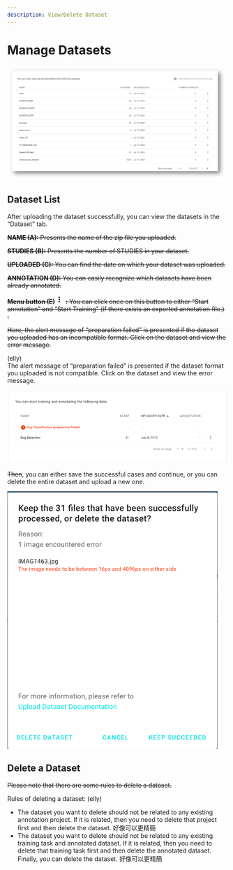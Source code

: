 ```yaml
---
description: View/Delete Dataset
---
```


# Manage Datasets

![](../.gitbook/assets/image%20%28112%29.png)

## Dataset List

After uploading the dataset successfully, you can view the datasets in the “Dataset” tab. 

~~**NAME \(A\):** Presents the name of the zip file you uploaded.~~ 

~~**STUDIES \(B\):** Presents the number of STUDIES in your dataset.~~

~~**UPLOADED \(C\):** You can find the date on which your dataset was uploaded.~~ 

~~**ANNOTATION \(D\):** You can easily recognize which datasets have been already annotated.~~ 

~~**Menu button \(E\)**~~![](../.gitbook/assets/image%20%286%29.png) ~~**:** You can click once on this button to either  “Start annotation” and “Start Training" \(if there exists an exported annotation file.\) .~~


~~Here, the alert message of “preparation failed” is presented if the dataset you uploaded has an incompatible format. Click on the dataset and view the error message.~~  
  
\(elly\)  
The alert message of “preparation failed” is presented if the dataset format you uploaded is not compatible. Click on the dataset and view the error message. 

![](../.gitbook/assets/picture58.png)

~~Then~~, you can either save the successful cases and continue, or you can delete the entire dataset and upload a new one.

![](../.gitbook/assets/picture59.png)



## Delete a Dataset

~~Please note that there are some rules to delete a dataset.~~

Rules of deleting a dataset:  \(elly\)

* The dataset you want to delete should not be related to any existing annotation project. If it is related, then you need to delete that project first and then delete the dataset. 好像可以更精簡
* The dataset you want to delete should not be related to any existing training task and annotated dataset. If it is related, then you need to delete that training task first and then delete the annotated dataset. Finally, you can delete the dataset. 好像可以更精簡

